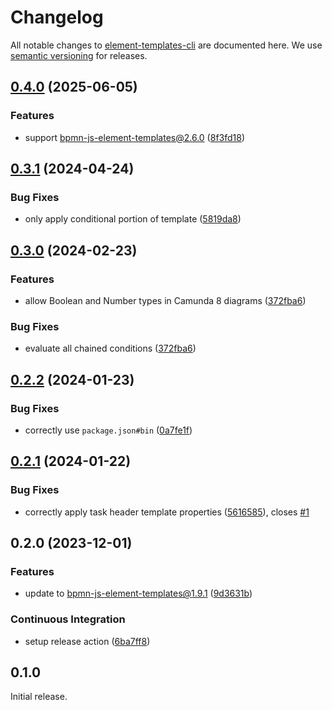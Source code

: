 # Changelog

All notable changes to [element-templates-cli](https://github.com/bpmn-io/element-templates-cli) are documented here. We use [semantic versioning](http://semver.org/) for releases.

## [0.4.0](https://github.com/bpmn-io/element-templates-cli/compare/v0.3.1...v0.4.0) (2025-06-05)


### Features

* support bpmn-js-element-templates@2.6.0 ([8f3fd18](https://github.com/bpmn-io/element-templates-cli/commit/8f3fd18a04d1427694a33219f645eb43d436b907))

## [0.3.1](https://github.com/bpmn-io/element-templates-cli/compare/v0.3.0...v0.3.1) (2024-04-24)


### Bug Fixes

* only apply conditional portion of template ([5819da8](https://github.com/bpmn-io/element-templates-cli/commit/5819da83df6ba058ad100561db2c8efe3ab6fb45))

## [0.3.0](https://github.com/bpmn-io/element-templates-cli/compare/v0.2.2...v0.3.0) (2024-02-23)


### Features

* allow Boolean and Number types in Camunda 8 diagrams ([372fba6](https://github.com/bpmn-io/element-templates-cli/commit/372fba6a2edc5fb62b277638a432cd6df841170d))


### Bug Fixes

* evaluate all chained conditions ([372fba6](https://github.com/bpmn-io/element-templates-cli/commit/372fba6a2edc5fb62b277638a432cd6df841170d))

## [0.2.2](https://github.com/bpmn-io/element-templates-cli/compare/v0.2.1...v0.2.2) (2024-01-23)


### Bug Fixes

* correctly use `package.json#bin` ([0a7fe1f](https://github.com/bpmn-io/element-templates-cli/commit/0a7fe1f406746971b6ed3e42f87511c3aac82aa6))

## [0.2.1](https://github.com/bpmn-io/element-templates-cli/compare/v0.2.0...v0.2.1) (2024-01-22)


### Bug Fixes

* correctly apply task header template properties ([5616585](https://github.com/bpmn-io/element-templates-cli/commit/5616585f0ae180fbad9f7b2cc666981ebbdd06d9)), closes [#1](https://github.com/bpmn-io/element-templates-cli/issues/1)

## 0.2.0 (2023-12-01)

### Features

* update to bpmn-js-element-templates@1.9.1 ([9d3631b](https://github.com/bpmn-io/element-templates-cli/commit/9d3631bbe9d7acb70a812fbfb28a2a7d4123aa3c))

### Continuous Integration

* setup release action ([6ba7ff8](https://github.com/bpmn-io/element-templates-cli/commit/6ba7ff8564a9829061660deeaff9c037fc12b8ad))

## 0.1.0

Initial release.
